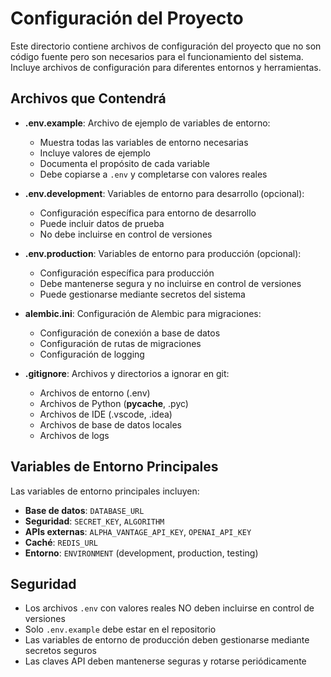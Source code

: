 # Configuración del Proyecto

Este directorio contiene archivos de configuración del proyecto que no son código fuente pero son necesarios para el funcionamiento del sistema. Incluye archivos de configuración para diferentes entornos y herramientas.

## Archivos que Contendrá

- **.env.example**: Archivo de ejemplo de variables de entorno:
  - Muestra todas las variables de entorno necesarias
  - Incluye valores de ejemplo
  - Documenta el propósito de cada variable
  - Debe copiarse a `.env` y completarse con valores reales

- **.env.development**: Variables de entorno para desarrollo (opcional):
  - Configuración específica para entorno de desarrollo
  - Puede incluir datos de prueba
  - No debe incluirse en control de versiones

- **.env.production**: Variables de entorno para producción (opcional):
  - Configuración específica para producción
  - Debe mantenerse segura y no incluirse en control de versiones
  - Puede gestionarse mediante secretos del sistema

- **alembic.ini**: Configuración de Alembic para migraciones:
  - Configuración de conexión a base de datos
  - Configuración de rutas de migraciones
  - Configuración de logging

- **.gitignore**: Archivos y directorios a ignorar en git:
  - Archivos de entorno (.env)
  - Archivos de Python (__pycache__, .pyc)
  - Archivos de IDE (.vscode, .idea)
  - Archivos de base de datos locales
  - Archivos de logs

## Variables de Entorno Principales

Las variables de entorno principales incluyen:

- **Base de datos**: `DATABASE_URL`
- **Seguridad**: `SECRET_KEY`, `ALGORITHM`
- **APIs externas**: `ALPHA_VANTAGE_API_KEY`, `OPENAI_API_KEY`
- **Caché**: `REDIS_URL`
- **Entorno**: `ENVIRONMENT` (development, production, testing)

## Seguridad

- Los archivos `.env` con valores reales NO deben incluirse en control de versiones
- Solo `.env.example` debe estar en el repositorio
- Las variables de entorno de producción deben gestionarse mediante secretos seguros
- Las claves API deben mantenerse seguras y rotarse periódicamente

